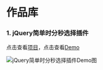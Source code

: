 # 作品库

### 1. jQuery简单时分秒选择插件

点击查看[项目](https://github.com/PilgrimErick/simple_timepicker)，点击查看[Demo](http://linyk.me/works/simple_timepicker)

![jQuery简单时分秒选择插件Demo图](http://linyk.me/works/demo_pictures/simple_timepicker.png)
